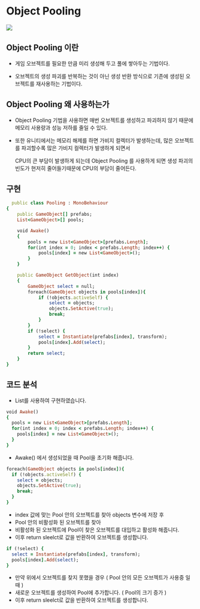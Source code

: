 # Object Pooling

  <p align="left" >
    <img src = "https://github.com/parkjun-0521/unity_-practice/assets/103255864/56d9c327-01ae-449b-8109-c4a6be897686">
  </p>
  
## Object Pooling 이란 

  - 게임 오브젝트를 필요한 만큼 미리 생성해 두고 풀에 쌓아두는 기법이다. 

  - 오브젝트의 생성 파괴를 반복하는 것이 아닌 생성 반환 방식으로 기존에 생성된 오브젝트를 재사용하는 기법이다. 

## Object Pooling 왜 사용하는가
  
  - Object Pooling 기법을 사용하면 매번 오브젝트를 생성하고 파괴하지 않기 때문에 메모리 사용량과 성능 저하를 줄일 수 있다. 

  - 또한 유니티에서는 메모리 해제를 하면 가비지 컬렉터가 발생하는데, 많은 오브젝트를 파괴할수록 많은 가비지 컬렉터가 발생하게 되면서 
  
    CPU의 큰 부담이 발생하게 되는데 Object Pooling 를 사용하게 되면 생성 파괴의 빈도가 현저히 줄어들기때문에 CPU의 부담이 줄어든다.

## 구현 
  ```ruby
    public class Pooling : MonoBehaviour
  {
      public GameObject[] prefabs;
      List<GameObject>[] pools;
  
      void Awake()
      {
          pools = new List<GameObject>[prefabs.Length];
          for(int index = 0; index < prefabs.Length; index++) {
              pools[index] = new List<GameObject>();
          }
      }
  
      public GameObject GetObject(int index)
      {
          GameObject select = null;
          foreach(GameObject objects in pools[index]){
              if (!objects.activeSelf) {
                  select = objects;
                  objects.SetActive(true);
                  break;
              }
          }
          if (!select) {
              select = Instantiate(prefabs[index], transform);
              pools[index].Add(select);
          }
          return select;
      }
  }
```
## 코드 분석
  - List를 사용하여 구현하였습니다. 
  ```ruby
  void Awake()
  {
    pools = new List<GameObject>[prefabs.Length];
    for(int index = 0; index < prefabs.Length; index++) {
      pools[index] = new List<GameObject>();
    }
  }
  ```
  - Awake() 에서 생성되었을 때 Pool을 초기화 해줍니다.

  ```ruby
  foreach(GameObject objects in pools[index]){
    if (!objects.activeSelf) {
      select = objects;
      objects.SetActive(true);
      break;
    }
  }
  ```
  - index 값에 맞는 Pool 안의 오브젝트를 찾아 objects 변수에 저장 후 
  - Pool 안의 비활성화 된 오브젝트를 찾아
  - 비활성화 된 오브젝트에 Pool이 찾은 오브젝트를 대입하고 활성화 해줍니다.
  - 이후 return sleelct로 값을 반환하여 오브젝트를 생성합니다. 

  ```ruby
  if (!select) {
    select = Instantiate(prefabs[index], transform);
    pools[index].Add(select);
  }
  ```
  - 만약 위에서 오브젝트를 찾지 못했을 경우 ( Pool 안의 모든 오브젝트가 사용중 일때 )
  - 새로운 오브젝트를 생성하여 Pool에 추가합니다. ( Pool의 크기 증가 )
  - 이후 return sleelct로 값을 반환하여 오브젝트를 생성합니다. 
